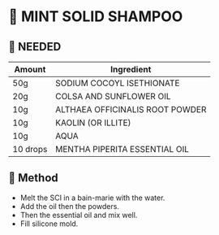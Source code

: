 # :soap: MINT SOLID SHAMPOO

## :spoon: NEEDED
Amount | Ingredient
-- | --
50g | SODIUM COCOYL ISETHIONATE
20g | COLSA AND SUNFLOWER OIL
10g | ALTHAEA OFFICINALIS ROOT POWDER
10g | KAOLIN (OR ILLITE)
10g | AQUA
10 drops | MENTHA PIPERITA ESSENTIAL OIL

## :notebook: Method
- Melt the SCI in a bain-marie with the water.
- Add the oil then the powders.
- Then the essential oil and mix well.
- Fill silicone mold.
